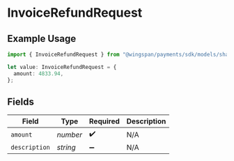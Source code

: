 # InvoiceRefundRequest

## Example Usage

```typescript
import { InvoiceRefundRequest } from "@wingspan/payments/sdk/models/shared";

let value: InvoiceRefundRequest = {
  amount: 4833.94,
};
```

## Fields

| Field              | Type               | Required           | Description        |
| ------------------ | ------------------ | ------------------ | ------------------ |
| `amount`           | *number*           | :heavy_check_mark: | N/A                |
| `description`      | *string*           | :heavy_minus_sign: | N/A                |